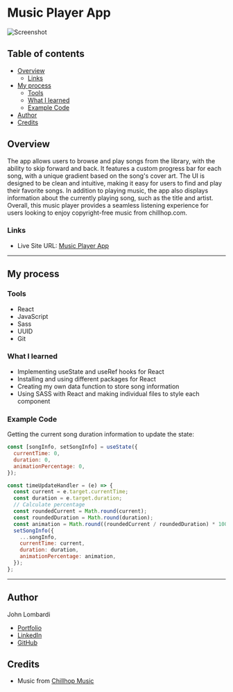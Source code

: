 # Music Player App

![Screenshot](https://user-images.githubusercontent.com/67701361/211441174-c37c5f97-45d2-44fc-a488-85f31c9b0d53.png)

## Table of contents

- [Overview](#overview)
  - [Links](#links)
- [My process](#my-process)
  - [Tools](#tools)
  - [What I learned](#what-i-learned)
  - [Example Code](#example-code)
- [Author](#author)
- [Credits](#credits)

## Overview

The app allows users to browse and play songs from the library, with the ability to skip forward and back. It features a custom progress bar for each song, with a unique gradient based on the song's cover art. The UI is designed to be clean and intuitive, making it easy for users to find and play their favorite songs. In addition to playing music, the app also displays information about the currently playing song, such as the title and artist. Overall, this music player provides a seamless listening experience for users looking to enjoy copyright-free music from chillhop.com.

### Links

- Live Site URL: [Music Player App](https://johnlombardi389.github.io/music-player/)

---

## My process

### Tools

- React
- JavaScript
- Sass
- UUID
- Git

### What I learned

- Implementing useState and useRef hooks for React
- Installing and using different packages for React
- Creating my own data function to store song information
- Using SASS with React and making individual files to style each component

### Example Code

Getting the current song duration information to update the state:

```javascript
const [songInfo, setSongInfo] = useState({
  currentTime: 0,
  duration: 0,
  animationPercentage: 0,
});
```

```javascript
const timeUpdateHandler = (e) => {
  const current = e.target.currentTime;
  const duration = e.target.duration;
  // Calculate percentage
  const roundedCurrent = Math.round(current);
  const roundedDuration = Math.round(duration);
  const animation = Math.round((roundedCurrent / roundedDuration) * 100);
  setSongInfo({
    ...songInfo,
    currentTime: current,
    duration: duration,
    animationPercentage: animation,
  });
};
```

---

## Author

John Lombardi

- [Portfolio](https://johnlombardi389.github.io/portfolio/)
- [LinkedIn](https://www.linkedin.com/in/johnlombardi389/)
- [GitHub](https://github.com/johnlombardi389)

## Credits

- Music from [Chillhop Music](https://chillhop.com/)
